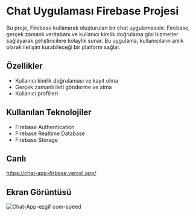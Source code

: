 # Chat Uygulaması Firebase Projesi

Bu proje, Firebase kullanarak oluşturulan bir chat uygulamasıdır. Firebase, gerçek zamanlı veritabanı ve kullanıcı kimlik doğrulama gibi hizmetler sağlayarak geliştiricilere kolaylık sunar. Bu uygulama, kullanıcıların anlık olarak iletişim kurabileceği bir platform sağlar.

## Özellikler

- Kullanıcı kimlik doğrulaması ve kayıt olma
- Gerçek zamanlı ileti gönderme ve alma
- Kullanıcı profilleri 


## Kullanılan Teknolojiler

- Firebase Authentication
- Firebase Realtime Database
- Firebase Storage

## Canlı
https://chat-app-firbase.vercel.app/

## Ekran Görüntüsü
![Chat-App-ezgif com-speed](https://github.com/aydincansu1/Chat-App-Firbase/assets/134061696/627ad39f-8bb3-47d9-865e-ee1cc99aad49)

